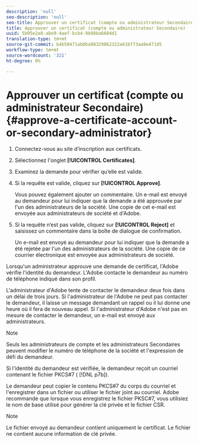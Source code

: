 ```yaml
---
description: 'null'
seo-description: 'null'
seo-title: Approuver un certificat (compte ou administrateur Secondaire)
title: Approuver un certificat (compte ou administrateur Secondaire)
uuid: 5b95e2e8-abe9-4aef-bcb4-9b98ba6604d1
translation-type: tm+mt
source-git-commit: b4b50471ab0ba98329862322a61bf73aa9e471d5
workflow-type: tm+mt
source-wordcount: '321'
ht-degree: 0%

---
```



# Approuver un certificat (compte ou administrateur Secondaire){#approve-a-certificate-account-or-secondary-administrator}

1. Connectez-vous au site d’inscription aux certificats.
1. Sélectionnez l&#39;onglet **[!UICONTROL Certificates]**.
1. Examinez la demande pour vérifier qu’elle est valide.
1. Si la requête est valide, cliquez sur **[!UICONTROL Approve]**.

   Vous pouvez également ajouter un commentaire. Un e-mail est envoyé au demandeur pour lui indiquer que la demande a été approuvée par l&#39;un des administrateurs de la société. Une copie de cet e-mail est envoyée aux administrateurs de société et d&#39;Adobe.

1. Si la requête n’est pas valide, cliquez sur **[!UICONTROL Reject]** et saisissez un commentaire dans la boîte de dialogue de confirmation.

   Un e-mail est envoyé au demandeur pour lui indiquer que la demande a été rejetée par l&#39;un des administrateurs de la société. Une copie de ce courrier électronique est envoyée aux administrateurs de société.

Lorsqu&#39;un administrateur approuve une demande de certificat, l&#39;Adobe vérifie l&#39;identité du demandeur. L&#39;Adobe contacte le demandeur au numéro de téléphone indiqué dans son profil.

L&#39;administrateur d&#39;Adobe tente de contacter le demandeur deux fois dans un délai de trois jours. Si l&#39;administrateur de l&#39;Adobe ne peut pas contacter le demandeur, il laisse un message demandant un rappel ou il lui donne une heure où il fera de nouveau appel. Si l&#39;administrateur d&#39;Adobe n&#39;est pas en mesure de contacter le demandeur, un e-mail est envoyé aux administrateurs.

>[!NOTE]
>
>Seuls les administrateurs de compte et les administrateurs Secondaires peuvent modifier le numéro de téléphone de la société et l&#39;expression de défi du demandeur.

Si l&#39;identité du demandeur est vérifiée, le demandeur reçoit un courriel contenant le fichier PKCS#7 ( [!DNL p7b]).

Le demandeur peut copier le contenu PKCS#7 du corps du courriel et l&#39;enregistrer dans un fichier ou utiliser le fichier joint au courriel. Adobe recommande que lorsque vous enregistrez le fichier PKSC#7, vous utilisiez le nom de base utilisé pour générer la clé privée et le fichier CSR.

>[!NOTE]
>
>Le fichier envoyé au demandeur contient uniquement le certificat. Le fichier ne contient aucune information de clé privée.

